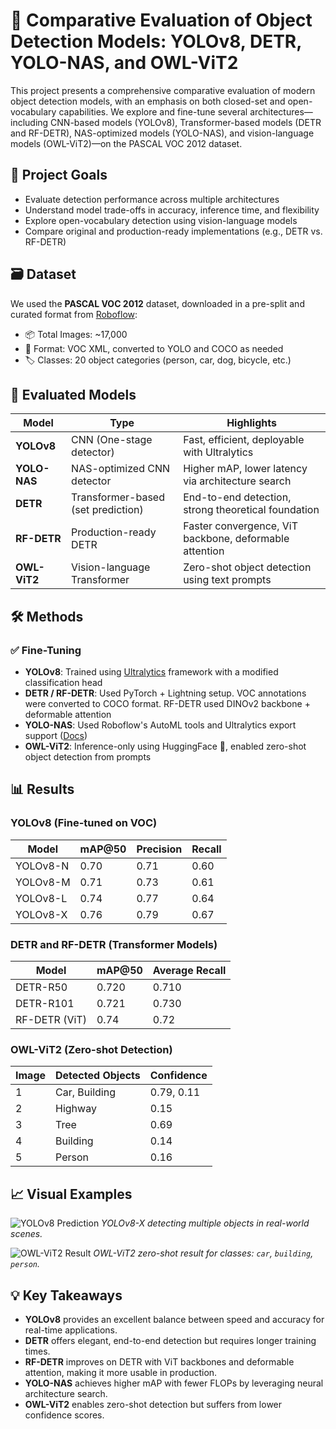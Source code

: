 
# 🧠 Comparative Evaluation of Object Detection Models: YOLOv8, DETR, YOLO-NAS, and OWL-ViT2

This project presents a comprehensive comparative evaluation of modern object detection models, with an emphasis on both closed-set and open-vocabulary capabilities. We explore and fine-tune several architectures—including CNN-based models (YOLOv8), Transformer-based models (DETR and RF-DETR), NAS-optimized models (YOLO-NAS), and vision-language models (OWL-ViT2)—on the PASCAL VOC 2012 dataset.

## 📌 Project Goals

- Evaluate detection performance across multiple architectures
- Understand model trade-offs in accuracy, inference time, and flexibility
- Explore open-vocabulary detection using vision-language models
- Compare original and production-ready implementations (e.g., DETR vs. RF-DETR)

## 🗃 Dataset

We used the **PASCAL VOC 2012** dataset, downloaded in a pre-split and curated format from [Roboflow](https://universe.roboflow.com/jacob-solawetz/pascal-voc-2012/dataset/13):

- 📦 Total Images: ~17,000  
- 📂 Format: VOC XML, converted to YOLO and COCO as needed  
- 🏷️ Classes: 20 object categories (person, car, dog, bicycle, etc.)

## 🧪 Evaluated Models

| Model       | Type                        | Highlights |
|-------------|-----------------------------|------------|
| **YOLOv8**  | CNN (One-stage detector)    | Fast, efficient, deployable with Ultralytics |
| **YOLO-NAS**| NAS-optimized CNN detector  | Higher mAP, lower latency via architecture search |
| **DETR**    | Transformer-based (set prediction) | End-to-end detection, strong theoretical foundation |
| **RF-DETR** | Production-ready DETR       | Faster convergence, ViT backbone, deformable attention |
| **OWL-ViT2**| Vision-language Transformer | Zero-shot object detection using text prompts |

## 🛠️ Methods

### ✅ Fine-Tuning

- **YOLOv8**: Trained using [Ultralytics](https://github.com/ultralytics/ultralytics) framework with a modified classification head
- **DETR / RF-DETR**: Used PyTorch + Lightning setup. VOC annotations were converted to COCO format. RF-DETR used DINOv2 backbone + deformable attention
- **YOLO-NAS**: Used Roboflow's AutoML tools and Ultralytics export support ([Docs](https://docs.ultralytics.com/models/yolo-nas))
- **OWL-ViT2**: Inference-only using HuggingFace 🤗, enabled zero-shot object detection from prompts

## 📊 Results

### YOLOv8 (Fine-tuned on VOC)

| Model      | mAP@50 | Precision | Recall |
|------------|--------|-----------|--------|
| YOLOv8-N   | 0.70   | 0.71      | 0.60   |
| YOLOv8-M   | 0.71   | 0.73      | 0.61   |
| YOLOv8-L   | 0.74   | 0.77      | 0.64   |
| YOLOv8-X   | 0.76   | 0.79      | 0.67   |

### DETR and RF-DETR (Transformer Models)

| Model           | mAP@50 | Average Recall |
|-----------------|--------|----------------|
| DETR-R50        | 0.720  | 0.710          |
| DETR-R101       | 0.721  | 0.730          |
| RF-DETR (ViT)   | 0.74   | 0.72           |

### OWL-ViT2 (Zero-shot Detection)

| Image | Detected Objects | Confidence |
|-------|------------------|------------|
| 1     | Car, Building     | 0.79, 0.11 |
| 2     | Highway           | 0.15       |
| 3     | Tree              | 0.69       |
| 4     | Building          | 0.14       |
| 5     | Person            | 0.16       |

## 📈 Visual Examples

![YOLOv8 Prediction](assets/yolo_sample.png)
*YOLOv8-X detecting multiple objects in real-world scenes.*

![OWL-ViT2 Result](assets/owlvit_result1.png)
*OWL-ViT2 zero-shot result for classes: `car`, `building`, `person`.*

## 💡 Key Takeaways

- **YOLOv8** provides an excellent balance between speed and accuracy for real-time applications.
- **DETR** offers elegant, end-to-end detection but requires longer training times.
- **RF-DETR** improves on DETR with ViT backbones and deformable attention, making it more usable in production.
- **YOLO-NAS** achieves higher mAP with fewer FLOPs by leveraging neural architecture search.
- **OWL-ViT2** enables zero-shot detection but suffers from lower confidence scores.



